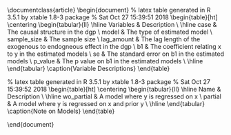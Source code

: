\documentclass{article}
 \begin{document}
 % latex table generated in R 3.5.1 by xtable 1.8-3 package
% Sat Oct 27 15:39:51 2018
\begin{table}[ht]
\centering
\begin{tabular}{ll}
  \hline
Variables & Description \\ 
  \hline
case & The causal structure in the dgp \\ 
  model & The type of estimated model \\ 
  sample\_size & The sample size \\ 
  lag\_amount & The lag length of the exogenous to endogneous effect in the dgp \\ 
  b1 & The coefficient relating x to y in the estimated models \\ 
  se & The standard error on b1 in the estimated models \\ 
  p\_value & The p value on b1 in the estimated models \\ 
   \hline
\end{tabular}
\caption{Variable Descriptions} 
\end{table}
 
 % latex table generated in R 3.5.1 by xtable 1.8-3 package
% Sat Oct 27 15:39:52 2018
\begin{table}[ht]
\centering
\begin{tabular}{ll}
  \hline
Name & Description \\ 
  \hline
wo\_partial & A model where y is regressed on x \\ 
  partial & A model where y is regressed on x and prior y \\ 
   \hline
\end{tabular}
\caption{Note on Models} 
\end{table}
 
 \end{document}